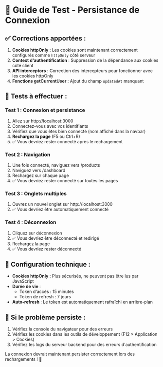 # 🧪 Guide de Test - Persistance de Connexion

## ✅ Corrections apportées :

1. **Cookies httpOnly** : Les cookies sont maintenant correctement configurés comme `httpOnly` côté serveur
2. **Context d'authentification** : Suppression de la dépendance aux cookies côté client
3. **API interceptors** : Correction des intercepteurs pour fonctionner avec les cookies httpOnly
4. **Fonctions getCurrentUser** : Ajout du champ `updatedAt` manquant

## 🧪 Tests à effectuer :

### Test 1 : Connexion et persistance
1. Allez sur http://localhost:3000
2. Connectez-vous avec vos identifiants
3. Vérifiez que vous êtes bien connecté (nom affiché dans la navbar)
4. **Rechargez la page** (F5 ou Ctrl+R)
5. ✅ Vous devriez rester connecté après le rechargement

### Test 2 : Navigation
1. Une fois connecté, naviguez vers /products
2. Naviguez vers /dashboard
3. Rechargez sur chaque page
4. ✅ Vous devriez rester connecté sur toutes les pages

### Test 3 : Onglets multiples
1. Ouvrez un nouvel onglet sur http://localhost:3000
2. ✅ Vous devriez être automatiquement connecté

### Test 4 : Déconnexion
1. Cliquez sur déconnexion
2. ✅ Vous devriez être déconnecté et redirigé
3. Rechargez la page
4. ✅ Vous devriez rester déconnecté

## 🔧 Configuration technique :

- **Cookies httpOnly** : Plus sécurisés, ne peuvent pas être lus par JavaScript
- **Durée de vie** : 
  - Token d'accès : 15 minutes
  - Token de refresh : 7 jours
- **Auto-refresh** : Le token est automatiquement rafraîchi en arrière-plan

## 🚨 Si le problème persiste :

1. Vérifiez la console du navigateur pour des erreurs
2. Vérifiez les cookies dans les outils de développement (F12 > Application > Cookies)
3. Vérifiez les logs du serveur backend pour des erreurs d'authentification

La connexion devrait maintenant persister correctement lors des rechargements ! 🎉